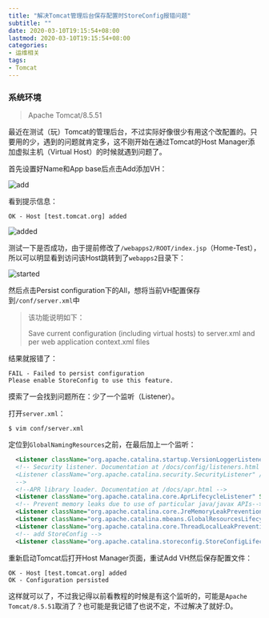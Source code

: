 ```yaml
---
title: "解决Tomcat管理后台保存配置时StoreConfig报错问题"
subtitle: ""
date: 2020-03-10T19:15:54+08:00
lastmod: 2020-03-10T19:15:54+08:00
categories:
- 运维相关
tags:
- Tomcat
---
```



### 系统环境

>Apache Tomcat/8.5.51

最近在测试（玩）Tomcat的管理后台，不过实际好像很少有用这个改配置的。只要用的少，遇到的问题就肯定多，这不刚开始在通过Tomcat的Host Manager添加虚拟主机（Virtual Host）的时候就遇到问题了。

首先设置好Name和App base后点击Add添加VH：

![add](/images/2020/0310/tomcat-host-manager-add.png 'add')

看到提示信息：

```
OK - Host [test.tomcat.org] added
```

![added](/images/2020/0310/tomcat-host-manager-added.png 'added')

测试一下是否成功，由于提前修改了`/webapps2/ROOT/index.jsp`（Home-Test），所以可以明显看到访问该Host跳转到了`webapps2`目录下：

![started](/images/2020/0310/tomcat-host-manager-started.png 'started')

然后点击Persist configuration下的All，想将当前VH配置保存到`/conf/server.xml`中

> 该功能说明如下：
> 
> Save current configuration (including virtual hosts) to server.xml and per web application context.xml files

结果就报错了：

```
FAIL - Failed to persist configuration
Please enable StoreConfig to use this feature.
```

摸索了一会找到问题所在：少了一个监听（Listener）。

打开`server.xml`：

```shell
$ vim conf/server.xml
```

定位到`GlobalNamingResources`之前，在最后加上一个监听：

```xml
  <Listener className="org.apache.catalina.startup.VersionLoggerListener" />
  <!-- Security listener. Documentation at /docs/config/listeners.html
  <Listener className="org.apache.catalina.security.SecurityListener" />
  -->
  <!--APR library loader. Documentation at /docs/apr.html -->
  <Listener className="org.apache.catalina.core.AprLifecycleListener" SSLEngine="on" />
  <!-- Prevent memory leaks due to use of particular java/javax APIs-->
  <Listener className="org.apache.catalina.core.JreMemoryLeakPreventionListener" />
  <Listener className="org.apache.catalina.mbeans.GlobalResourcesLifecycleListener" />
  <Listener className="org.apache.catalina.core.ThreadLocalLeakPreventionListener" />
  <!-- add StoreConfig -->
  <Listener className="org.apache.catalina.storeconfig.StoreConfigLifecycleListener"/>
```

重新启动Tomcat后打开Host Manager页面，重试Add VH然后保存配置文件：

```
OK - Host [test.tomcat.org] added
OK - Configuration persisted
```

这样就可以了，不过我记得以前看教程的时候是有这个监听的，可能是`Apache Tomcat/8.5.51`取消了？也可能是我记错了也说不定，不过解决了就好:D。

